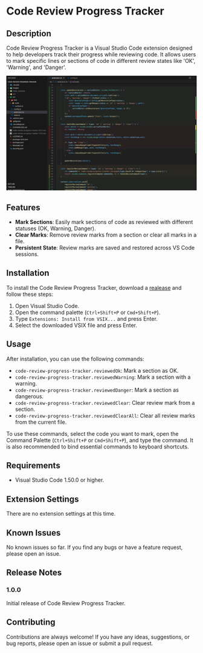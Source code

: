 # Code Review Progress Tracker

## Description

Code Review Progress Tracker is a Visual Studio Code extension designed to help developers track their progress while reviewing code. It allows users to mark specific lines or sections of code in different review states like 'OK', 'Warning', and 'Danger'.

![preview](./preview.png)

## Features

- **Mark Sections**: Easily mark sections of code as reviewed with different statuses (OK, Warning, Danger).
- **Clear Marks**: Remove review marks from a section or clear all marks in a file.
- **Persistent State**: Review marks are saved and restored across VS Code sessions.

## Installation

To install the Code Review Progress Tracker, download a [realease](https://github.com/narbonnais/Code-Review-Progress-Tracker/releases) and follow these steps:

1. Open Visual Studio Code.
2. Open the command palette (`Ctrl+Shift+P` or `Cmd+Shift+P`).
3. Type `Extensions: Install from VSIX...` and press Enter.
4. Select the downloaded VSIX file and press Enter.

## Usage

After installation, you can use the following commands:

- `code-review-progress-tracker.reviewedOk`: Mark a section as OK.
- `code-review-progress-tracker.reviewedWarning`: Mark a section with a warning.
- `code-review-progress-tracker.reviewedDanger`: Mark a section as dangerous.
- `code-review-progress-tracker.reviewedClear`: Clear review mark from a section.
- `code-review-progress-tracker.reviewedClearAll`: Clear all review marks from the current file.

To use these commands, select the code you want to mark, open the Command Palette (`Ctrl+Shift+P` or `Cmd+Shift+P`), and type the command. It is also recommended to bind essential commands to keyboard shortcuts.

## Requirements

- Visual Studio Code 1.50.0 or higher.

## Extension Settings

There are no extension settings at this time.

## Known Issues

No known issues so far. If you find any bugs or have a feature request, please open an issue.

## Release Notes

### 1.0.0

Initial release of Code Review Progress Tracker.

## Contributing

Contributions are always welcome! If you have any ideas, suggestions, or bug reports, please open an issue or submit a pull request.
